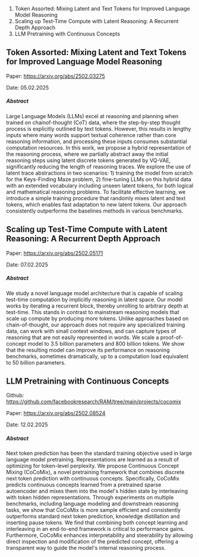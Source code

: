 1. Token Assorted: Mixing Latent and Text Tokens for Improved Language Model Reasoning
2. Scaling up Test-Time Compute with Latent Reasoning: A Recurrent Depth Approach
3. LLM Pretraining with Continuous Concepts


## Token Assorted: Mixing Latent and Text Tokens for Improved Language Model Reasoning

Paper: https://arxiv.org/abs/2502.03275

Date: 05.02.2025

##### Abstract
Large Language Models (LLMs) excel at reasoning and planning when trained on chainof-thought (CoT) data, where the step-by-step thought process is explicitly outlined by text tokens. However, this results in lengthy inputs where many words support textual coherence rather than core reasoning information, and processing these inputs consumes substantial computation resources. In this work, we propose a hybrid representation of the reasoning process, where we partially abstract away the initial reasoning steps using latent discrete tokens generated by VQ-VAE, significantly reducing the length of reasoning traces. We explore the use of latent trace abstractions in two scenarios: 1) training the model from scratch for the Keys-Finding Maze problem, 2) fine-tuning LLMs on this hybrid data with an extended vocabulary including unseen latent tokens, for both logical and mathematical reasoning problems. To facilitate effective learning, we introduce a simple training procedure that randomly mixes latent and text tokens, which enables fast adaptation to new latent tokens. Our approach consistently outperforms the baselines methods in various benchmarks.

## Scaling up Test-Time Compute with Latent Reasoning: A Recurrent Depth Approach

Paper: https://arxiv.org/abs/2502.05171

Date: 07.02.2025

##### Abstract
We study a novel language model architecture that is capable of scaling test-time computation by implicitly reasoning in latent space. Our model works by iterating a recurrent block, thereby unrolling to arbitrary depth at test-time. This stands in contrast to mainstream reasoning models that scale up compute by producing more tokens. Unlike approaches based on chain-of-thought, our approach does not require any specialized training data, can work with small context windows, and can capture types of reasoning that are not easily represented in words. We scale a proof-of-concept model to 3.5 billion parameters and 800 billion tokens. We show that the resulting model can improve its performance on reasoning benchmarks, sometimes dramatically, up to a computation load equivalent to 50 billion parameters.

## LLM Pretraining with Continuous Concepts

Github: https://github.com/facebookresearch/RAM/tree/main/projects/cocomix

Paper: https://arxiv.org/abs/2502.08524

Date: 12.02.2025

##### Abstract
Next token prediction has been the standard training objective used in large language model pretraining. Representations are learned as a result of optimizing for token-level perplexity. We propose Continuous Concept Mixing (CoCoMix), a novel pretraining framework that combines discrete next token prediction with continuous concepts. Specifically, CoCoMix predicts continuous concepts learned from a pretrained sparse autoencoder and mixes them into the model's hidden state by interleaving with token hidden representations. Through experiments on multiple benchmarks, including language modeling and downstream reasoning tasks, we show that CoCoMix is more sample efficient and consistently outperforms standard next token prediction, knowledge distillation and inserting pause tokens. We find that combining both concept learning and interleaving in an end-to-end framework is critical to performance gains. Furthermore, CoCoMix enhances interpretability and steerability by allowing direct inspection and modification of the predicted concept, offering a transparent way to guide the model's internal reasoning process.
